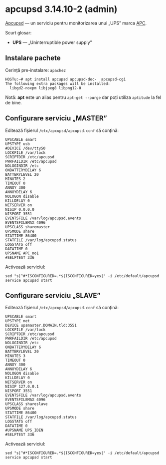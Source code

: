 apcupsd 3.14.10-2 (admin)
=========================

[Apcupsd][acasă] — un serviciu pentru monitorizarea unui „UPS” marca [APC][producător].

[acasă]: http://www.apcupsd.com/
[producător]: http://www.apc.com/

Scurt glosar:

* **UPS** — „Uninterruptible power supply”


Instalare pachete
-----------------

Cerință pre-instalare: `apache2`

    HOSTu:~# apt install apcupsd apcupsd-doc-  apcupsd-cgi
    The following extra packages will be installed:
      libgd2-noxpm libjpeg8 libpng12-0

Notă: **apt** este un alias pentru `apt-get --purge` dar poți utiliza `aptitude` la fel de bine.


Configurare serviciu „MASTER”
-----------------------------

Editează fișierul `/etc/apcupsd/apcupsd.conf` să conțină:

    UPSCABLE smart
    UPSTYPE usb
    #DEVICE /dev/ttyS0
    LOCKFILE /var/lock
    SCRIPTDIR /etc/apcupsd
    PWRFAILDIR /etc/apcupsd
    NOLOGINDIR /etc
    ONBATTERYDELAY 6
    BATTERYLEVEL 20
    MINUTES 2
    TIMEOUT 0
    ANNOY 300
    ANNOYDELAY 6
    NOLOGON disable
    KILLDELAY 0
    NETSERVER on
    NISIP 0.0.0.0
    NISPORT 3551
    EVENTSFILE /var/log/apcupsd.events
    EVENTSFILEMAX 4096
    UPSCLASS sharemaster
    UPSMODE share
    STATTIME 86400
    STATFILE /var/log/apcupsd.status
    LOGSTATS off
    DATATIME 0
    UPSNAME APC_no1
    #SELFTEST 336

Activează serviciul:

    sed "s|^#*ISCONFIGURED=.*$|ISCONFIGURED=yes|" -i /etc/default/apcupsd
    service apcupsd start


Configurare serviciu „SLAVE”
----------------------------

Editează fișierul `/etc/apcupsd/apcupsd.conf` să conțină:

    UPSCABLE smart
    UPSTYPE net
    DEVICE upsmaster.DOMAIN.tld:3551
    LOCKFILE /var/lock
    SCRIPTDIR /etc/apcupsd
    PWRFAILDIR /etc/apcupsd
    NOLOGINDIR /etc
    ONBATTERYDELAY 6
    BATTERYLEVEL 20
    MINUTES 3
    TIMEOUT 0
    ANNOY 300
    ANNOYDELAY 6
    NOLOGON disable
    KILLDELAY 0
    NETSERVER on
    NISIP 127.0.0.1
    NISPORT 3551
    EVENTSFILE /var/log/apcupsd.events
    EVENTSFILEMAX 4096
    UPSCLASS shareslave
    UPSMODE share
    STATTIME 86400
    STATFILE /var/log/apcupsd.status
    LOGSTATS off
    DATATIME 0
    #UPSNAME UPS_IDEN
    #SELFTEST 336

Activează serviciul:

    sed "s|^#*ISCONFIGURED=.*$|ISCONFIGURED=yes|" -i /etc/default/apcupsd
    service apcupsd start
